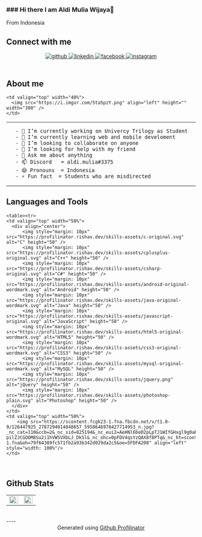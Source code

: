 ### ### Hi there I am Aldi Mulia Wijaya👋  
  From Indonesia
<br/>  

## Connect with me  
  <div align="center">
    <a href="https://github.com/promtom" target="_blank">
      <img src=https://img.shields.io/badge/github-%2324292e.svg?&style=for-the-badge&logo=github&logoColor=white alt=github style="margin-bottom: 5px;" />
    </a>
    <a href="https://linkedin.com/in/aldi-mulia-58b775197" target="_blank">
      <img src=https://img.shields.io/badge/linkedin-%231E77B5.svg?&style=for-the-badge&logo=linkedin&logoColor=white alt=linkedin style="margin-bottom: 5px;" />
    </a>
    <a href="https://www.facebook.com/AldiMulia.W" target="_blank">
      <img src=https://img.shields.io/badge/facebook-%232E87FB.svg?&style=for-the-badge&logo=facebook&logoColor=white alt=facebook style="margin-bottom: 5px;" />
    </a>
    <a href="https://instagram.com/aldi.mulia" target="_blank">
      <img src=https://img.shields.io/badge/instagram-%23000000.svg?&style=for-the-badge&logo=instagram&logoColor=white alt=instagram style="margin-bottom: 5px;" />
    </a>  
  </div>  
<br/>  


## About me   
  <table><tr>
    <td valign="top" width="60%">

      - 🔭 I’m currently working on Univercy Trilogy as Student
      - 🌱 I’m currently learning web and mobile develoment
      - 👯 I’m looking to collaborate on anyone
      - 🤔 I’m looking for help with my friend      
      - 💬 Ask me about anything      
      - 📫 Discord   = aldi.mulia#3375      
      - 😄 Pronouns  = Indonesia       
      - ⚡ Fun fact  = Students who are misdirected  

   </td>

    <td valign="top" width="40%">
      <img src="https://i.imgur.com/5ta5pzY.png" align="left" height="" width="300" />  
    </td>
  </tr></table>  
  

## Languages and Tools  

    <table><tr>
    <td valign="top" width="50%">
      <div align="center">  
          <img style="margin: 10px" src="https://profilinator.rishav.dev/skills-assets/c-original.svg" alt="C" height="50" />  
          <img style="margin: 10px" src="https://profilinator.rishav.dev/skills-assets/cplusplus-original.svg" alt="C++" height="50" />  
          <img style="margin: 10px" src="https://profilinator.rishav.dev/skills-assets/csharp-original.svg" alt="C#" height="50" />  
          <img style="margin: 10px" src="https://profilinator.rishav.dev/skills-assets/android-original-wordmark.svg" alt="Android" height="50" />  
          <img style="margin: 10px" src="https://profilinator.rishav.dev/skills-assets/java-original-wordmark.svg" alt="Java" height="50" />  
          <img style="margin: 10px" src="https://profilinator.rishav.dev/skills-assets/javascript-original.svg" alt="JavaScript" height="50" />  
          <img style="margin: 10px" src="https://profilinator.rishav.dev/skills-assets/html5-original-wordmark.svg" alt="HTML5" height="50" />  
          <img style="margin: 10px" src="https://profilinator.rishav.dev/skills-assets/css3-original-wordmark.svg" alt="CSS3" height="50" />  
          <img style="margin: 10px" src="https://profilinator.rishav.dev/skills-assets/mysql-original-wordmark.svg" alt="MySQL" height="50" />  
          <img style="margin: 10px" src="https://profilinator.rishav.dev/skills-assets/jquery.png" alt="jQuery" height="50" />  
          <img style="margin: 10px" src="https://profilinator.rishav.dev/skills-assets/photoshop-plain.svg" alt="Photoshop" height="50" />  
      </div> 
    </td>
    <td valign="top" width="50%">
        <img src="https://scontent.fcgk23-1.fna.fbcdn.net/v/t1.0-9/126447925_2787294014848657_5958646978427714953_n.jpg?_nc_cat=110&ccb=2&_nc_sid=825194&_nc_eui2=AeHNl6beD2pLpTJ1WIfGHxgl9g0aR0KOAlD2DRpHQo4CULbIRExSudcCC-pilZJCGOOM8Su2i1hVW5VXbLJ_DkSl&_nc_ohc=0pFDV4qsYzQAX8f8PTq&_nc_ht=scontent.fcgk23-1.fna&oh=79f64389fc571fb2a93b342d029da2c5&oe=5FDFA208" align="left" style="width: 100%"/>  
    </td>
  </tr></table> 

   
<br/>  


## Github Stats  
  <table><tr>
    <td valign="top" width="50%">
      <img src="https://github-readme-stats.vercel.app/api?username=promtom&show_icons=true&count_private=true&hide_border=true" align="left" style="width: 100%" />
    </td>
    <td valign="top" width="50%">
      <img src="https://github-readme-stats.vercel.app/api/top-langs/?username=rishavanand&hide_border=true&layout=compact" align="left" style="width: 100%" />
    </td>
  </tr></table> 
<br/>  
----
      <div align="center">Generated using <a href="https://profilinator.rishav.dev/" target="_blank">Github Profilinator</a></div>
